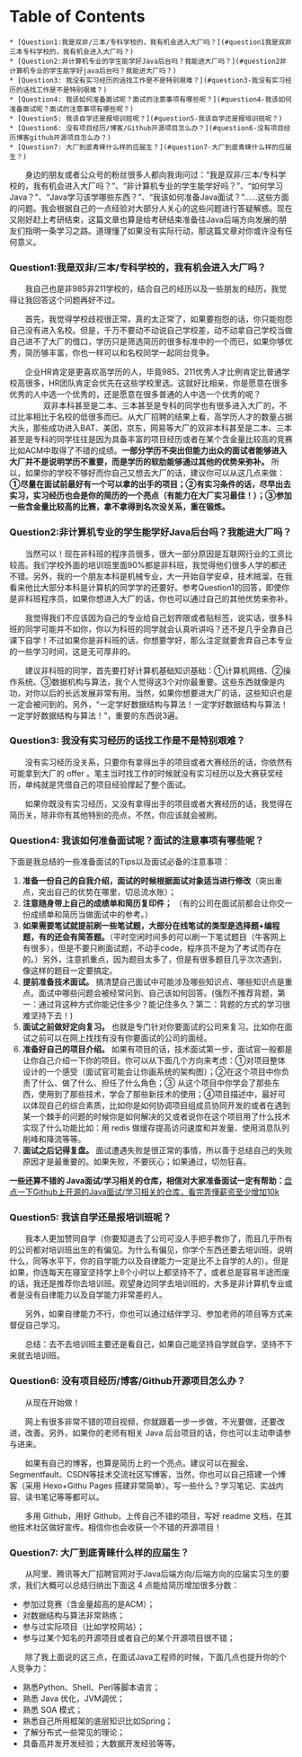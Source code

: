 # Table of Contents

    * [Question1:我是双非/三本/专科学校的，我有机会进入大厂吗？](#question1我是双非三本专科学校的，我有机会进入大厂吗？)
    * [Question2:非计算机专业的学生能学好Java后台吗？我能进大厂吗？](#question2非计算机专业的学生能学好java后台吗？我能进大厂吗？)
    * [Question3: 我没有实习经历的话找工作是不是特别艰难？](#question3-我没有实习经历的话找工作是不是特别艰难？)
    * [Question4: 我该如何准备面试呢？面试的注意事项有哪些呢？](#question4-我该如何准备面试呢？面试的注意事项有哪些呢？)
    * [Question5: 我该自学还是报培训班呢？](#question5-我该自学还是报培训班呢？)
    * [Question6: 没有项目经历/博客/Github开源项目怎么办？](#question6-没有项目经历博客github开源项目怎么办？)
    * [Question7: 大厂到底青睐什么样的应届生？](#question7-大厂到底青睐什么样的应届生？)


　　身边的朋友或者公众号的粉丝很多人都向我询问过：“我是双非/三本/专科学校的，我有机会进入大厂吗？”、“非计算机专业的学生能学好吗？”、“如何学习Java？”、“Java学习该学哪些东西？”、“我该如何准备Java面试？”......这些方面的问题。我会根据自己的一点经验对大部分人关心的这些问题进行答疑解惑。现在又刚好赶上考研结束，这篇文章也算是给考研结束准备往Java后端方向发展的朋友们指明一条学习之路。道理懂了如果没有实际行动，那这篇文章对你或许没有任何意义。

### Question1:我是双非/三本/专科学校的，我有机会进入大厂吗？

　　我自己也是非985非211学校的，结合自己的经历以及一些朋友的经历，我觉得让我回答这个问题再好不过。

　　首先，我觉得学校歧视很正常，真的太正常了，如果要抱怨的话，你只能抱怨自己没有进入名校。但是，千万不要动不动说自己学校差，动不动拿自己学校当做自己进不了大厂的借口，学历只是筛选简历的很多标准中的一个而已，如果你够优秀，简历够丰富，你也一样可以和名校同学一起同台竞争。

　　企业HR肯定是更喜欢高学历的人，毕竟985、211优秀人才比例肯定比普通学校高很多，HR团队肯定会优先在这些学校里选。这就好比相亲，你是愿意在很多优秀的人中选一个优秀的，还是愿意在很多普通的人中选一个优秀的呢？
　　
　　双非本科甚至是二本、三本甚至是专科的同学也有很多进入大厂的，不过比率相比于名校的低很多而已。从大厂招聘的结果上看，高学历人才的数量占据大头，那些成功进入BAT、美团，京东，网易等大厂的双非本科甚至是二本、三本甚至是专科的同学往往是因为具备丰富的项目经历或者在某个含金量比较高的竞赛比如ACM中取得了不错的成绩。**一部分学历不突出但能力出众的面试者能够进入大厂并不是说明学历不重要，而是学历的软肋能够通过其他的优势来弥补。** 所以，如果你的学校不够好而你自己又想去大厂的话，建议你可以从这几点来做：**①尽量在面试前最好有一个可以拿的出手的项目；②有实习条件的话，尽早出去实习，实习经历也会是你的简历的一个亮点（有能力在大厂实习最佳！）；③参加一些含金量比较高的比赛，拿不拿得到名次没关系，重在锻炼。**


### Question2:非计算机专业的学生能学好Java后台吗？我能进大厂吗？

　　当然可以！现在非科班的程序员很多，很大一部分原因是互联网行业的工资比较高。我们学校外面的培训班里面90%都是非科班，我觉得他们很多人学的都还不错。另外，我的一个朋友本科是机械专业，大一开始自学安卓，技术贼溜，在我看来他比大部分本科是计算机的同学学的还要好。参考Question1的回答，即使你是非科班程序员，如果你想进入大厂的话，你也可以通过自己的其他优势来弥补。

　　我觉得我们不应该因为自己的专业给自己划界限或者贴标签，说实话，很多科班的同学可能并不如你，你以为科班的同学就会认真听讲吗？还不是几乎全靠自己课下自学！不过如果你是非科班的话，你想要学好，那么注定就要舍弃自己本专业的一些学习时间，这是无可厚非的。

　　建议非科班的同学，首先要打好计算机基础知识基础：①计算机网络、②操作系统、③数据机构与算法，我个人觉得这3个对你最重要。这些东西就像是内功，对你以后的长远发展非常有用。当然，如果你想要进大厂的话，这些知识也是一定会被问到的。另外，“一定学好数据结构与算法！一定学好数据结构与算法！一定学好数据结构与算法！”，重要的东西说3遍。



### Question3: 我没有实习经历的话找工作是不是特别艰难？

　　没有实习经历没关系，只要你有拿得出手的项目或者大赛经历的话，你依然有可能拿到大厂的 offer 。笔主当时找工作的时候就没有实习经历以及大赛获奖经历，单纯就是凭借自己的项目经验撑起了整个面试。

　　如果你既没有实习经历，又没有拿得出手的项目或者大赛经历的话，我觉得在简历关，除非你有其他特别的亮点，不然，你应该就会被刷。

### Question4: 我该如何准备面试呢？面试的注意事项有哪些呢？

下面是我总结的一些准备面试的Tips以及面试必备的注意事项：

1. **准备一份自己的自我介绍，面试的时候根据面试对象适当进行修改**（突出重点，突出自己的优势在哪里，切忌流水账）；
2. **注意随身带上自己的成绩单和简历复印件；** （有的公司在面试前都会让你交一份成绩单和简历当做面试中的参考。）
3. **如果需要笔试就提前刷一些笔试题，大部分在线笔试的类型是选择题+编程题，有的还会有简答题。**（平时空闲时间多的可以刷一下笔试题目（牛客网上有很多），但是不要只刷面试题，不动手code，程序员不是为了考试而存在的。）另外，注意抓重点，因为题目太多了，但是有很多题目几乎次次遇到，像这样的题目一定要搞定。
4. **提前准备技术面试。** 搞清楚自己面试中可能涉及哪些知识点、哪些知识点是重点。面试中哪些问题会被经常问到、自己该如何回答。(强烈不推荐背题，第一：通过背这种方式你能记住多少？能记住多久？第二：背题的方式的学习很难坚持下去！)
5. **面试之前做好定向复习。** 也就是专门针对你要面试的公司来复习。比如你在面试之前可以在网上找找有没有你要面试的公司的面经。
6. **准备好自己的项目介绍。** 如果有项目的话，技术面试第一步，面试官一般都是让你自己介绍一下你的项目。你可以从下面几个方向来考虑：①对项目整体设计的一个感受（面试官可能会让你画系统的架构图）；②在这个项目中你负责了什么、做了什么、担任了什么角色；③ 从这个项目中你学会了那些东西，使用到了那些技术，学会了那些新技术的使用；④项目描述中，最好可以体现自己的综合素质，比如你是如何协调项目组成员协同开发的或者在遇到某一个棘手的问题的时候你是如何解决的又或者说你在这个项目用了什么技术实现了什么功能比如：用 redis 做缓存提高访问速度和并发量、使用消息队列削峰和降流等等。
7. **面试之后记得复盘。** 面试遭遇失败是很正常的事情，所以善于总结自己的失败原因才是最重要的。如果失败，不要灰心；如果通过，切勿狂喜。


**一些还算不错的 Java面试/学习相关的仓库，相信对大家准备面试一定有帮助：**[盘点一下Github上开源的Java面试/学习相关的仓库，看完弄懂薪资至少增加10k](https://mp.weixin.qq.com/s?__biz=MzU4NDQ4MzU5OA==&mid=2247484817&idx=1&sn=12f0c254a240c40c2ccab8314653216b&chksm=fd9853f0caefdae6d191e6bf085d44ab9c73f165e3323aa0362d830e420ccbfad93aa5901021&token=766994974&lang=zh_CN#rd)

### Question5: 我该自学还是报培训班呢？

　　我本人更加赞同自学（你要知道去了公司可没人手把手教你了，而且几乎所有的公司都对培训班出生的有偏见。为什么有偏见，你学个东西还要去培训班，说明什么，同等水平下，你的自学能力以及自律能力一定是比不上自学的人的）。但是如果，你连每天在寝室坚持学上8个小时以上都坚持不了，或者总是容易半途而废的话，我还是推荐你去培训班。观望身边同学去培训班的，大多是非计算机专业或者是没有自律能力以及自学能力非常差的人。

　　另外，如果自律能力不行，你也可以通过结伴学习、参加老师的项目等方式来督促自己学习。

　　总结：去不去培训班主要还是看自己，如果自己能坚持自学就自学，坚持不下来就去培训班。

### Question6: 没有项目经历/博客/Github开源项目怎么办？

　　从现在开始做！

　　网上有很多非常不错的项目视频，你就跟着一步一步做，不光要做，还要改进，改善。另外，如果你的老师有相关 Java 后台项目的话，你也可以主动申请参与进来。

　　如果有自己的博客，也算是简历上的一个亮点。建议可以在掘金、Segmentfault、CSDN等技术交流社区写博客，当然，你也可以自己搭建一个博客（采用 Hexo+Githu Pages 搭建非常简单）。写一些什么？学习笔记、实战内容、读书笔记等等都可以。

　　多用 Github，用好 Github，上传自己不错的项目，写好 readme 文档，在其他技术社区做好宣传。相信你也会收获一个不错的开源项目！


### Question7: 大厂到底青睐什么样的应届生？

　　从阿里、腾讯等大厂招聘官网对于Java后端方向/后端方向的应届实习生的要求，我们大概可以总结归纳出下面这 4 点能给简历增加很多分数：

- 参加过竞赛（含金量超高的是ACM）；
- 对数据结构与算法非常熟练；
- 参与过实际项目（比如学校网站）；
- 参与过某个知名的开源项目或者自己的某个开源项目很不错；

　　除了我上面说的这三点，在面试Java工程师的时候，下面几点也提升你的个人竞争力：

- 熟悉Python、Shell、Perl等脚本语言；
- 熟悉 Java 优化，JVM调优；
- 熟悉 SOA 模式；
- 熟悉自己所用框架的底层知识比如Spring；
- 了解分布式一些常见的理论；
- 具备高并发开发经验；大数据开发经验等等。

